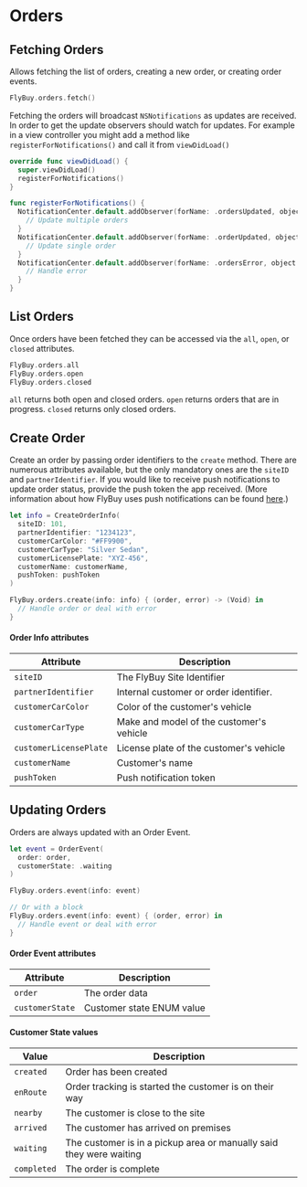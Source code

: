 # Orders

## Fetching Orders

Allows fetching the list of orders, creating a new order, or creating order events.

```swift
FlyBuy.orders.fetch()
```

Fetching the orders will broadcast `NSNotifications` as updates are received. In order to get the update observers should watch for updates. For example in a view controller you might add a method like `registerForNotifications()` and call it from `viewDidLoad()`

```swift
override func viewDidLoad() {
  super.viewDidLoad()
  registerForNotifications()
}

func registerForNotifications() {
  NotificationCenter.default.addObserver(forName: .ordersUpdated, object: nil, queue: nil) { (notification) in
    // Update multiple orders
  }
  NotificationCenter.default.addObserver(forName: .orderUpdated, object: nil, queue: nil) { (notification) in
    // Update single order
  }
  NotificationCenter.default.addObserver(forName: .ordersError, object: nil, queue: nil) { (notification) in
    // Handle error
  }
}
```

## List Orders

Once orders have been fetched they can be accessed via the `all`, `open`, or `closed` attributes.

```swift
FlyBuy.orders.all
FlyBuy.orders.open
FlyBuy.orders.closed
```

`all` returns both open and closed orders. `open` returns orders that are in progress. `closed` returns only closed orders.


## Create Order

Create an order by passing order identifiers to the `create` method. There are numerous attributes available, but the only mandatory ones are the `siteID` and `partnerIdentifier`. If you would like to receive push notifications to update order status, provide the push token the app received. (More information about how FlyBuy uses push notifications can be found [here](notifications.md).)

```swift
let info = CreateOrderInfo(
  siteID: 101,
  partnerIdentifier: "1234123",
  customerCarColor: "#FF9900",
  customerCarType: "Silver Sedan",
  customerLicensePlate: "XYZ-456",
  customerName: customerName,
  pushToken: pushToken
)

FlyBuy.orders.create(info: info) { (order, error) -> (Void) in
  // Handle order or deal with error
}
```

#### Order Info attributes

| Attribute              | Description                                     |
| ---------------------- | ----------------------------------------------- |
| `siteID`               | The FlyBuy Site Identifier                      |
| `partnerIdentifier`    | Internal customer or order identifier.          |
| `customerCarColor`     | Color of the customer's vehicle                 |
| `customerCarType`      | Make and model of the customer's vehicle        |
| `customerLicensePlate` | License plate of the customer's vehicle         |
| `customerName`         | Customer's name                                 |
| `pushToken`            | Push notification token                         |

## Updating Orders

Orders are always updated with an Order Event.

```swift
let event = OrderEvent(
  order: order,
  customerState: .waiting
)

FlyBuy.orders.event(info: event)

// Or with a block
FlyBuy.orders.event(info: event) { (order, error) in
  // Handle event or deal with error
}
```

#### Order Event attributes

| Attribute | Description            |
| --------- | ---------------------- |
| `order` | The order data |
| `customerState` | Customer state ENUM value |

#### Customer State values

| Value       | Description                                                         |
| ----------- | ------------------------------------------------------------------- |
| `created`   | Order has been created                                              |
| `enRoute`   | Order tracking is started the customer is on their way              |
| `nearby`    | The customer is close to the site                                   |
| `arrived`   | The customer has arrived on premises                                |
| `waiting`   | The customer is in a pickup area or manually said they were waiting |
| `completed` | The order is complete                                               |
